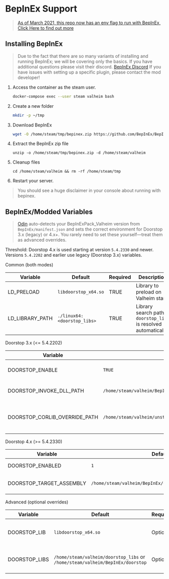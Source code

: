 # BepInEx Support

> [As of March 2021, this repo now has an env flag to run with BepInEx, Click Here to find out more](tutorials/getting_started_with_mods.md)

## Installing BepInEx

> Due to the fact that there are so many variants of installing and running BepInEx; we will be covering only the basics.
> If you have additional questions please visit their discord. [BepInEx Discord](https://discord.gg/aZszQ9YB)
> If you have issues with setting up a specific plugin, please contact the mod developer!

1. Access the container as the steam user.

   ```sh
   docker-compose exec --user steam valheim bash
   ```

2. Create a new folder

   ```sh
   mkdir -p ~/tmp
   ```

3. Download BepInEx

   ```sh
   wget -O /home/steam/tmp/bepinex.zip https://github.com/BepInEx/BepInEx/releases/download/v5.4.23.2/BepInEx_linux_x64_5.4.23.2.zip
   ```

4. Extract the BepInEx zip file

   ```shell
   unzip -o /home/steam/tmp/bepinex.zip -d /home/steam/valheim
   ```

5. Cleanup files

   ```shell
   cd /home/steam/valheim && rm -rf /home/steam/tmp
   ```

6. Restart your server.

> You should see a huge disclaimer in your console about running with bepinex.

## BepInEx/Modded Variables

> [Odin] auto-detects your BepInExPack_Valheim version from `BepInEx/manifest.json` and sets the correct environment for Doorstop 3.x (legacy) or 4.x+.
> You rarely need to set these yourself—treat them as advanced overrides.

Threshold: Doorstop 4.x is used starting at version `5.4.2330` and newer. Versions `5.4.2202` and earlier use legacy (Doorstop 3.x) variables.

Common (both modes)

| Variable        | Default                     | Required | Description                                                     |
| --------------- | --------------------------- | -------- | --------------------------------------------------------------- |
| LD_PRELOAD      | `libdoorstop_x64.so`        | TRUE     | Library to preload on Valheim start.                            |
| LD_LIBRARY_PATH | `./linux64:<doorstop_libs>` | TRUE     | Library search paths. `doorstop_libs` is resolved automatically |

Doorstop 3.x (<= 5.4.2202)

| Variable                      | Default                                                  | Required | Description                                                              |
| ----------------------------- | -------------------------------------------------------- | -------- | ------------------------------------------------------------------------ |
| DOORSTOP_ENABLE               | `TRUE`                                                   | TRUE     | Enables Doorstop (legacy).                                               |
| DOORSTOP_INVOKE_DLL_PATH      | `/home/steam/valheim/BepInEx/core/BepInEx.Preloader.dll` | TRUE     | BepInEx preload DLL to invoke (legacy).                                  |
| DOORSTOP_CORLIB_OVERRIDE_PATH | `/home/steam/valheim/unstripped_corlib`                  | TRUE     | Location of unstripped corlib (legacy); falls back to `BepInEx/core_lib` |

Doorstop 4.x (>= 5.4.2330)

| Variable                 | Default                                                  | Required | Description                                        |
| ------------------------ | -------------------------------------------------------- | -------- | -------------------------------------------------- |
| DOORSTOP_ENABLED         | `1`                                                      | TRUE     | Enables Doorstop (4.x+).                           |
| DOORSTOP_TARGET_ASSEMBLY | `/home/steam/valheim/BepInEx/core/BepInEx.Preloader.dll` | TRUE     | Target assembly to load (replaces INVOKE_DLL_PATH) |

Advanced (optional overrides)

| Variable      | Default                                                                       | Required | Description                                                     |
| ------------- | ----------------------------------------------------------------------------- | -------- | --------------------------------------------------------------- |
| DOORSTOP_LIB  | `libdoorstop_x64.so`                                                          | Optional | Which Doorstop library to load; Odin uses this to build preload |
| DOORSTOP_LIBS | `/home/steam/valheim/doorstop_libs` or `/home/steam/valheim/BepInEx/doorstop` | Optional | Where to look for Doorstop libs; Odin derives LD_LIBRARY_PATH   |

[odin]: ../src/odin/README.md
